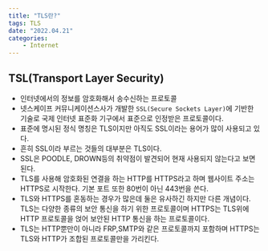 ```yaml
---
title: "TLS란?"
tags: TLS
date: "2022.04.21"
categories: 
    - Internet
---
```


## TSL(Transport Layer Security)
- 인터넷에서의 정보를 암호화해서 송수신하는 프로토콜
- 넷스케이프 커뮤니케이션스사가 개발한 `SSL(Secure Sockets Layer)`에 기반한 기술로 국제 인터넷 표준화 기구에서 표준으로 인정받은 프로토콜이다.
- 표준에 명시된 정식 명칭은 TLS이지만 아직도 SSL이라는 용어가 많이 사용되고 있다.
- 흔히 SSL이라 부르는 것들의 대부분은 TLS이다.
- SSL은 POODLE, DROWN등의 취약점이 발견되어 현재 사용되지 않는다고 보면 된다.
- TLS를 사용해 암호화된 연결을 하는 HTTP를 HTTPS라고 하며 웹사이트 주소는 HTTPS로 시작한다. 기본 포트 또한 80번이 아닌 443번을 쓴다.
- TLS와 HTTPS를 혼동하는 경우가 많은데 둘은 유사하긴 하지만 다른 개념이다. TLS는 다양한 종류의 보안 통신을 하기 위한 프로토콜이며 HTTPS는 TLS위에 HTTP 프로토콜을 얹어 보안된 HTTP 통신을 하는 프로토콜이다.
- TLS는 HTTP뿐만이 아니라 FRP,SMTP와 같은 프로토콜까지 포함하며 HTTPS는 TLS와 HTTP가 조합된 프로토콜만을 가리킨다.